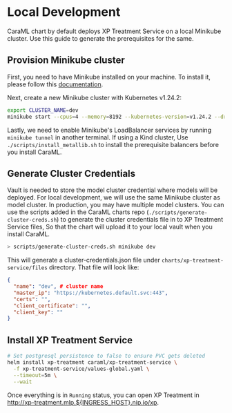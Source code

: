 # Local Development

CaraML chart by default deploys XP Treatment Service on a local Minikube cluster. Use this guide to generate the prerequisites for the same.

## Provision Minikube cluster

First, you need to have Minikube installed on your machine. To install it, please follow this [documentation](https://minikube.sigs.k8s.io/docs/start/).

Next, create a new Minikube cluster with Kubernetes v1.24.2:

```bash
export CLUSTER_NAME=dev
minikube start --cpus=4 --memory=8192 --kubernetes-version=v1.24.2 --driver=virtualbox
```

Lastly, we need to enable Minikube's LoadBalancer services by running `minikube tunnel` in another terminal.
If using a Kind cluster, Use `./scripts/install_metallib.sh` to install the prerequisite balancers before you install CaraML.

## Generate Cluster Credentials

Vault is needed to store the model cluster credential where models will be deployed. For local development, we will use the same Minikube cluster as model cluster. In production, you may have multiple model clusters. You can use the scripts added in the CaraML charts repo (`./scripts/generate-cluster-creds.sh`) to generate the cluster credentials file in to XP Treatment Service files, So that the chart will upload it to your local vault when you install CaraML.

```bash
> scripts/generate-cluster-creds.sh minikube dev
```

This will generate a cluster-credentials.json file under `charts/xp-treatment-service/files` directory. That file will look like:

```json
{
  "name": "dev", # cluster name
  "master_ip": "https://kubernetes.default.svc:443",
  "certs": "",
  "client_certificate": "",
  "client_key": ""
}
```

## Install XP Treatment Service

```bash
# Set postgresql persistence to false to ensure PVC gets deleted
helm install xp-treatment caraml/xp-treatment-service \
  -f xp-treatment-service/values-global.yaml \
  --timeout=5m \
  --wait
```

Once everything is in `Running` status, you can open XP Treatment in <http://xp-treatment.mlp.${INGRESS_HOST}.nip.io/xp>.
